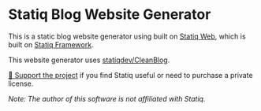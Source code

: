﻿# Statiq Blog Website Generator

This is a static blog website generator using built on [Statiq Web](https://www.statiq.dev/web), which is built on [Statiq Framework](https://statiq.dev/framework).

This website generator uses [statiqdev/CleanBlog](https://github.com/statiqdev/CleanBlog).

[💙 Support the project](https://www.statiq.dev/support/) if you find Statiq useful or need to purchase a private license.

*Note: The author of this software is not affiliated with Statiq.*
